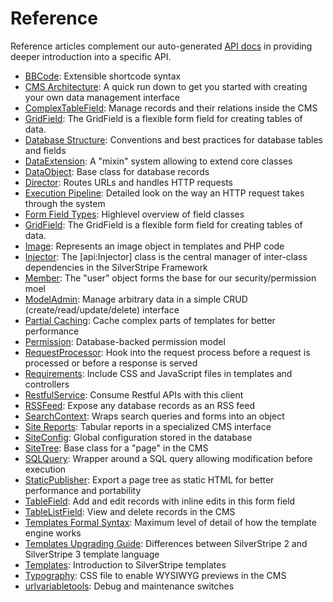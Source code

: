 # Reference #

Reference articles complement our auto-generated [API docs](http://api.silverstripe.org) in providing deeper introduction into a specific API. 

* [BBCode](bbcode): Extensible shortcode syntax
* [CMS Architecture](cms-architecture): A quick run down to get you started with creating your own data management interface
* [ComplexTableField](complextablefield): Manage records and their relations inside the CMS
* [GridField](grid-field): The GridField is a flexible form field for creating tables of data.
* [Database Structure](database-structure): Conventions and best practices for database tables and fields
* [DataExtension](dataextension): A "mixin" system allowing to extend core classes
* [DataObject](dataobject): Base class for database records
* [Director](director): Routes URLs and handles HTTP requests
* [Execution Pipeline](execution-pipeline): Detailed look on the way an HTTP request takes through the system
* [Form Field Types](form-field-types): Highlevel overview of field classes
* [GridField](grid-field): The GridField is a flexible form field for creating tables of data.
* [Image](image): Represents an image object in templates and PHP code
* [Injector](injector): The [api:Injector] class is the central manager of inter-class dependencies in the SilverStripe Framework
* [Member](member): The "user" object forms the base for our security/permission moel
* [ModelAdmin](modeladmin): Manage arbitrary data in a simple CRUD (create/read/update/delete) interface
* [Partial Caching](partial-caching): Cache complex parts of templates for better performance
* [Permission](permission): Database-backed permission model
* [RequestProcessor](requestprocessor): Hook into the request process before a request is processed
  or before a response is served
* [Requirements](requirements): Include CSS and JavaScript files in templates and controllers
* [RestfulService](restfulservice): Consume Restful APIs with this client
* [RSSFeed](rssfeed): Expose any database records as an RSS feed
* [SearchContext](searchcontext): Wraps search queries and forms into an object
* [Site Reports](site-reports): Tabular reports in a specialized CMS interface
* [SiteConfig](siteconfig): Global configuration stored in the database
* [SiteTree](sitetree): Base class for a "page" in the CMS
* [SQLQuery](sqlquery): Wrapper around a SQL query allowing modification before execution
* [StaticPublisher](staticpublisher): Export a page tree as static HTML for better performance and portability
* [TableField](tablefield): Add and edit records with inline edits in this form field
* [TableListField](tablelistfield): View and delete records in the CMS
* [Templates Formal Syntax](templates-formal-syntax): Maximum level of detail of how the template engine works
* [Templates Upgrading Guide](templates-upgrading-guide): Differences between SilverStripe 2 and SilverStripe 3 template language
* [Templates](templates): Introduction to SilverStripe templates
* [Typography](typography): CSS file to enable WYSIWYG previews in the CMS
* [urlvariabletools](urlvariabletools): Debug and maintenance switches
